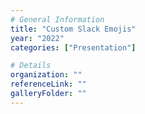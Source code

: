 ```yaml
---
# General Information
title: "Custom Slack Emojis"
year: "2022"
categories: ["Presentation"]

# Details
organization: ""
referenceLink: ""
galleryFolder: ""
---
```

